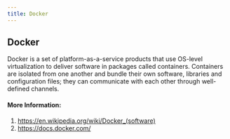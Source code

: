 ```yaml
---
title: Docker
---
```


## Docker

Docker is a set of platform-as-a-service products that use OS-level virtualization to deliver software in packages called containers. Containers are isolated from one another and bundle their own software, libraries and configuration files; they can communicate with each other through well-defined channels.


#### More Information:
1. https://en.wikipedia.org/wiki/Docker_(software)
2. https://docs.docker.com/


